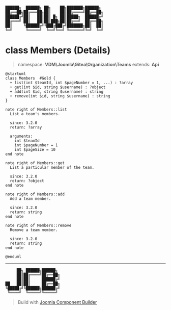 ```
██████╗  ██████╗ ██╗    ██╗███████╗██████╗
██╔══██╗██╔═══██╗██║    ██║██╔════╝██╔══██╗
██████╔╝██║   ██║██║ █╗ ██║█████╗  ██████╔╝
██╔═══╝ ██║   ██║██║███╗██║██╔══╝  ██╔══██╗
██║     ╚██████╔╝╚███╔███╔╝███████╗██║  ██║
╚═╝      ╚═════╝  ╚══╝╚══╝ ╚══════╝╚═╝  ╚═╝
```
# class Members (Details)
> namespace: **VDM\Joomla\Gitea\Organization\Teams**
> extends: **Api**
```uml
@startuml
class Members  #Gold {
  + list(int $teamId, int $pageNumber = 1, ...) : ?array
  + get(int $id, string $username) : ?object
  + add(int $id, string $username) : string
  + remove(int $id, string $username) : string
}

note right of Members::list
  List a team's members.

  since: 3.2.0
  return: ?array
  
  arguments:
    int $teamId
    int $pageNumber = 1
    int $pageSize = 10
end note

note right of Members::get
  List a particular member of the team.

  since: 3.2.0
  return: ?object
end note

note right of Members::add
  Add a team member.

  since: 3.2.0
  return: string
end note

note right of Members::remove
  Remove a team member.

  since: 3.2.0
  return: string
end note
 
@enduml
```

---
```
     ██╗ ██████╗██████╗
     ██║██╔════╝██╔══██╗
     ██║██║     ██████╔╝
██   ██║██║     ██╔══██╗
╚█████╔╝╚██████╗██████╔╝
 ╚════╝  ╚═════╝╚═════╝
```
> Build with [Joomla Component Builder](https://git.vdm.dev/joomla/Component-Builder)

